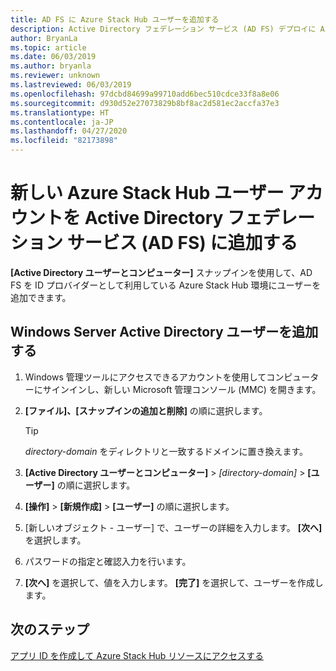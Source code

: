 ```yaml
---
title: AD FS に Azure Stack Hub ユーザーを追加する
description: Active Directory フェデレーション サービス (AD FS) デプロイに Azure Stack Hub ユーザーを追加する方法について説明します。
author: BryanLa
ms.topic: article
ms.date: 06/03/2019
ms.author: bryanla
ms.reviewer: unknown
ms.lastreviewed: 06/03/2019
ms.openlocfilehash: 97dcbd84699a99710add6bec510cdce33f8a8e06
ms.sourcegitcommit: d930d52e27073829b8bf8ac2d581ec2accfa37e3
ms.translationtype: HT
ms.contentlocale: ja-JP
ms.lasthandoff: 04/27/2020
ms.locfileid: "82173898"
---
```

# <a name="add-a-new-azure-stack-hub-user-account-in-active-directory-federation-services-ad-fs"></a>新しい Azure Stack Hub ユーザー アカウントを Active Directory フェデレーション サービス (AD FS) に追加する

**[Active Directory ユーザーとコンピューター]** スナップインを使用して、AD FS を ID プロバイダーとして利用している Azure Stack Hub 環境にユーザーを追加できます。

## <a name="add-windows-server-active-directory-users"></a>Windows Server Active Directory ユーザーを追加する

1. Windows 管理ツールにアクセスできるアカウントを使用してコンピューターにサインインし、新しい Microsoft 管理コンソール (MMC) を開きます。
2. **[ファイル]、[スナップインの追加と削除]** の順に選択します。

   > [!TIP]
   > *directory-domain* をディレクトリと一致するドメインに置き換えます。 

3. **[Active Directory ユーザーとコンピューター]**  >  *[directory-domain]*  >  **[ユーザー]** の順に選択します。
4. **[操作]**  >  **[新規作成]**  >  **[ユーザー]** の順に選択します。
5. [新しいオブジェクト - ユーザー] で、ユーザーの詳細を入力します。 **[次へ]** を選択します。
6. パスワードの指定と確認入力を行います。
7. **[次へ]** を選択して、値を入力します。 **[完了]** を選択して、ユーザーを作成します。


## <a name="next-steps"></a>次のステップ

[アプリ ID を作成して Azure Stack Hub リソースにアクセスする](azure-stack-create-service-principals.md)